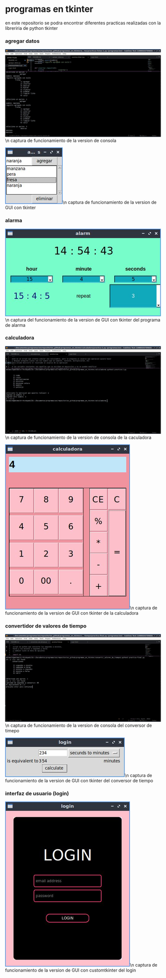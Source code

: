 # programas en tkinter
en este repositorio se podra encontrar diferentes practicas realizadas con la libreriria de python tkinter

### agregar datos
![captura de funcionamiento de la version de consola](agregar_datos/assets/img/version_consola_agregar_datos.jpg)\n
captura de funcionamiento de la version de consola

![captura de funcionamiento de la version de GUI con tkinter](agregar_datos/assets/img/version_tkinter_agregar_datos.jpg)\n
captura de funcionamiento de la version de GUI con tkinter

### alarma
![captura de funcionamiento de la version de GUI con tkinter](alarma/version_IG/assets/img/captura_funcionamiento_alarma.jpg)\n
captura del funcionamiento de la version de GUI con tkinter del programa de alarma

### calculadora
![captura de funcionamiento de la version de consola](calculadora/assets/img/version_consola_calculadora.jpg)\n
captura de funcionamiento de la version de consola de la caculadora

![captura de funcionamiento de la version de GUI con tkinter](calculadora/assets/img/version_tkinter_calculadora.jpg)\n
captura de funcionamiento de la version de GUI con tkinter de la calculadora

### convertidor de valores de tiempo
![captura de funcionamiento de la version de consola](convertir_valores_de_tiempo/assets/img/version_consola_conversion_de_tiempo.jpg)\n
captura de funcionamiento de la version de consola del conversor de timepo

![captura de funcionamiento de la version de GUI con tkinter](convertir_valores_de_tiempo/assets/img/version_tkinter_conversion_de_tiempo.jpg)\n
captura de funcionamiento de la version de GUI con tkinter del conversor de tiempo

### interfaz de usuario (login)
![captura de funcionamiento de la version de GUI con customtkinter](interfaz_de_usuario/assets/img/version_tkinter_login.jpg)\n
captura de funcionamiento de la version de GUI con customtkinter del login
